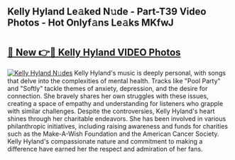 ## Kelly Hyland Le𝚊ked N𝚞de - Part-T39 Video Photos - Hot Onlyf𝚊ns Le𝚊ks MKfwJ

# <h2><a href="http://ac1654.deff.icu/?id=Kelly+Hyland">🔗 New 👉🔴 Kelly Hyland VIDEO Photos</a></h2>

[![Kelly Hyland N𝚞des](https://i.imgur.com/rIISA9y.gif)](http://ac1654.deff.icu/?id=Kelly+Hyland)
Kelly Hyland's music is deeply personal, with songs that delve into the complexities of mental health. Tracks like "Pool Party" and "Softly" tackle themes of anxiety, depression, and the desire for connection. She bravely shares her own struggles with these issues, creating a space of empathy and understanding for listeners who grapple with similar challenges. Despite the controversies, Kelly Hyland's heart shines through her charitable endeavors. She has been involved in various philanthropic initiatives, including raising awareness and funds for charities such as the Make-A-Wish Foundation and the American Cancer Society. Kelly Hyland's compassionate nature and commitment to making a difference have earned her the respect and admiration of her fans.
